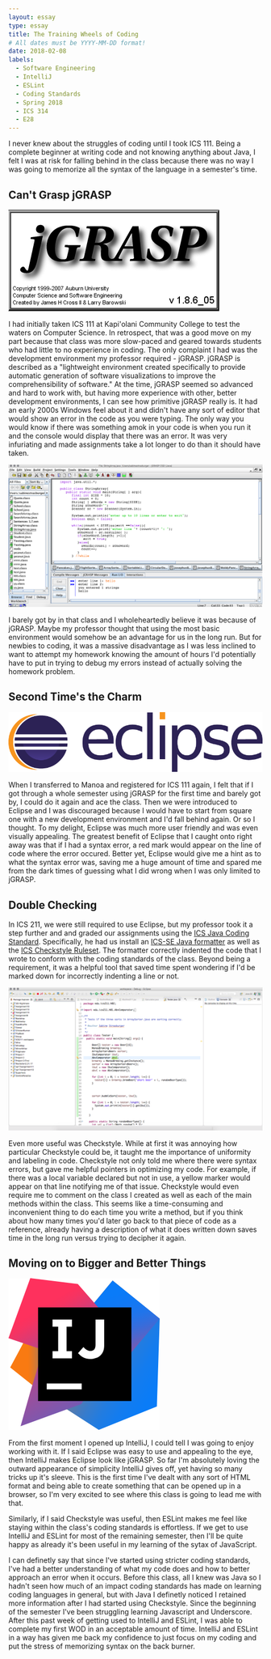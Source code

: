 ```yaml
---
layout: essay
type: essay
title: The Training Wheels of Coding
# All dates must be YYYY-MM-DD format!
date: 2018-02-08
labels:
  - Software Engineering
  - IntelliJ
  - ESLint
  - Coding Standards
  - Spring 2018
  - ICS 314
  - E28
---
```


I never knew about the struggles of coding until I took ICS 111. Being a complete beginner at writing code and not knowing anything about Java, I felt I was at risk for falling behind in the class because there was no way I was going to memorize all the syntax of the language in a semester's time.

## Can't Grasp jGRASP

<img class="ui small right floated rounded image" src="../images/jGRASP_logo.png">

I had initially taken ICS 111 at Kapi'olani Community College to test the waters on Computer Science. In retrospect, that was a good move on my part because that class was more slow-paced and geared towards students who had little to no experience in coding. The only complaint I had was the development environment my professor required - jGRASP. jGRASP is described as a "lightweight environment created specifically to provide automatic generation of software visualizations to improve the comprehensibility of software." At the time, jGRASP seemed so advanced and hard to work with, but having more experience with other, better development environments, I can see how primitive jGRASP really is. It had an early 2000s Windows feel about it and didn't have any sort of editor that would show an error in the code as you were typing. The only way you would know if there was something amok in your code is when you run it and the console would display that there was an error. It was very infuriating and made assignments take a lot longer to do than it should have taken.

<img class="ui large left floated rounded image" src="../images/jGRASPworkspace.png">

I barely got by in that class and I wholeheartedly believe it was because of jGRASP. Maybe my professor thought that using the most basic environment would somehow be an advantage for us in the long run. But for newbies to coding, it was a massive disadvantage as I was less inclined to want to attempt my homework knowing the amount of hours I'd potentially have to put in trying to debug my errors instead of actually solving the homework problem.

## Second Time's the Charm

<img class="ui small right floated rounded image" src="../images/eclipselogo.png">

When I transferred to Manoa and registered for ICS 111 again, I felt that if I got through a whole semester using jGRASP for the first time and barely got by, I could do it again and ace the class. Then we were introduced to Eclipse and I was discouraged because I would have to start from square one with a new development environment and I'd fall behind again. Or so I thought. To my delight, Eclipse was much more user friendly and was even visually appealing. The greatest benefit of Eclipse that I caught onto right away was that if I had a syntax error, a red mark would appear on the line of code where the error occured. Better yet, Eclipse would give me a hint as to what the syntax error was, saving me a huge amount of time and spared me from the dark times of guessing what I did wrong when I was only limited to jGRASP.

## Double Checking

In ICS 211, we were still required to use Eclipse, but my professor took it a step further and and graded our assignments using the <a href="http://courses.ics.hawaii.edu/ics211f17/morea/010.introduction/reading-java-coding-standard.html">ICS Java Coding Standard</a>. Specifically, he had us install an <a href="http://courses.ics.hawaii.edu/ics211f17/morea/050.software-engineering/ics-se-format.xml">ICS-SE Java formatter</a> as well as the <a href="http://courses.ics.hawaii.edu/ics211f17/morea/050.software-engineering/ics-checkstyle.xml">ICS Checkstyle Ruleset</a>. The formatter correctly indented the code that I wrote to conform with the coding standards of the class. Beyond being a requirement, it was a helpful tool that saved time spent wondering if I'd be marked down for incorrectly indenting a line or not. 

<img class="ui large left floated rounded image" src="../images/eclipseworkspace.png">

Even more useful was Checkstyle. While at first it was annoying how particular Checkstyle could be, it taught me the importance of uniformity and labeling in code. Checkstyle not only told me where there were syntax errors, but gave me helpful pointers in optimizing my code. For example, if there was a local variable declared but not in use, a yellow marker would appear on that line notifying me of that issue. Checkstyle would even require me to comment on the class I created as well as each of the main methods within the class. This seems like a time-consuming and inconvenient thing to do each time you write a method, but if you think about how many times you'd later go back to that piece of code as a reference, already having a description of what it does written down saves time in the long run versus trying to decipher it again.

## Moving on to Bigger and Better Things

<img class="ui small right floated rounded image" src="../images/intelliJ.png">

From the first moment I opened up IntelliJ, I could tell I was going to enjoy working with it. If I said Eclipse was easy to use and appealing to the eye, then IntelliJ makes Eclipse look like jGRASP. So far I'm absolutely loving the outward appearance of simplicity IntelliJ gives off, yet having so many tricks up it's sleeve. This is the first time I've dealt with any sort of HTML format and being able to create something that can be opened up in a browser, so I'm very excited to see where this class is going to lead me with that.

Similarly, if I said Checkstyle was useful, then ESLint makes me feel like staying within the class's coding standards is effortless. If we get to use IntelliJ and ESLint for most of the remaining semester, then I'll be quite happy as already it's been useful in my learning of the sytax of JavaScript.

I can definetly say that since I've started using stricter coding standards, I've had a better understanding of what my code does and how to better approach an error when it occurs. Before this class, all I knew was Java so I hadn't seen how much of an impact coding standards has made on learning coding languages in general, but with Java I definetly noticed I retained more information after I had started using Checkstyle. Since the beginning of the semester I've been struggling learning Javascript and Underscore. After this past week of getting used to IntelliJ and ESLint, I was able to complete my first WOD in an acceptable amount of time. IntelliJ and ESLint in a way has given me back my confidence to just focus on my coding and put the stress of memorizing syntax on the back burner.
